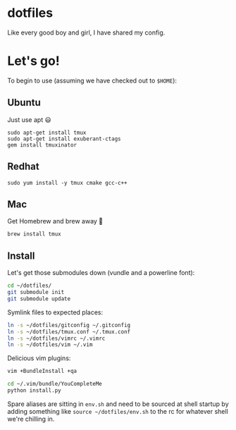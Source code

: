 dotfiles
========

Like every good boy and girl, I have shared my config.

Let's go!
=========

To begin to use (assuming we have checked out to `$HOME`):

Ubuntu
------
Just use apt :smiley:

```shell
sudo apt-get install tmux
sudo apt-get install exuberant-ctags
gem install tmuxinator
```

Redhat
------
```
sudo yum install -y tmux cmake gcc-c++
```

Mac
---
Get Homebrew and brew away :beer:
```shell
brew install tmux
```

Install
-------
Let's get those submodules down (vundle and a powerline font):
```bash
cd ~/dotfiles/
git submodule init
git submodule update
```

Symlink files to expected places:
```bash
ln -s ~/dotfiles/gitconfig ~/.gitconfig
ln -s ~/dotfiles/tmux.conf ~/.tmux.conf
ln -s ~/dotfiles/vimrc ~/.vimrc
ln -s ~/dotfiles/vim ~/.vim
```

Delicious vim plugins:
```bash
vim +BundleInstall +qa

cd ~/.vim/bundle/YouCompleteMe
python install.py
```

Spare aliases are sitting in `env.sh` and need to be sourced at shell startup
by adding something like `source ~/dotfiles/env.sh` to the rc for whatever
shell we're chilling in.

